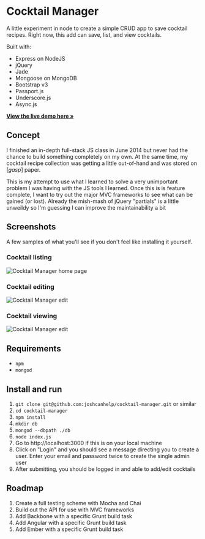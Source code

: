 # Cocktail Manager

A little experiment in node to create a simple CRUD app to save cocktail recipes. Right now, this add can save, list, and view cocktails.

Built with:

- Express on NodeJS
- jQuery
- Jade
- Mongoose on MongoDB
- Bootstrap v3
- Passport.js
- Underscore.js
- Async.js

**[View the live demo here »](http://cocktails-joshcanhelp.rhcloud.com/)**


## Concept

I finished an in-depth full-stack JS class in June 2014 but never had the chance to build something completely on my own. At the same time, my cocktail recipe collection was getting a little out-of-hand and was stored on [*gasp*] paper.

This is my attempt to use what I learned to solve a very unimportant problem I was having with the JS tools I learned. Once this is is feature complete, I want to try out the major MVC frameworks to see what can be gained (or lost). Already the mish-mash of jQuery "partials" is a little unweildy so I'm guessing I can improve the maintainability a bit

## Screenshots

A few samples of what you'll see if you don't feel like installing it yourself.

### Cocktail listing

![Cocktail Manager home page](https://dl.dropboxusercontent.com/u/64275/github/cocktail-manager-01.png)

### Cocktail editing

![Cocktail Manager edit](https://dl.dropboxusercontent.com/u/64275/github/cocktail-manager-02.png)

### Cocktail viewing

![Cocktail Manager edit](https://dl.dropboxusercontent.com/u/64275/github/cocktail-manager-03.png)

## Requirements

- `npm`
- `mongod`

## Install and run

1. `git clone git@github.com:joshcanhelp/cocktail-manager.git` or similar
2. `cd cocktail-manager`
3. `npm install`
4. `mkdir db`
5. `mongod --dbpath ./db`
6. `node index.js`
7. Go to http://localhost:3000 if this is on your local machine
8. Click on "Login" and you should see a message directing you to create a user. Enter your email and password twice to create the single admin user
9. After submitting, you should be logged in and able to add/edit cocktails

## Roadmap

1. Create a full testing scheme with Mocha and Chai
2. Build out the API for use with MVC frameworks
3. Add Backbone with a specific Grunt build task
4. Add Angular with a specific Grunt build task
5. Add Ember with a specific Grunt build task
